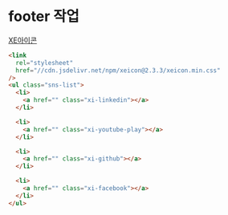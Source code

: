 # footer 작업

[XE아이콘](https://xpressengine.github.io/XEIcon/library-2.3.3.html)

```html
<link
  rel="stylesheet"
  href="//cdn.jsdelivr.net/npm/xeicon@2.3.3/xeicon.min.css"
/>
<ul class="sns-list">
  <li>
    <a href="" class="xi-linkedin"></a>
  </li>

  <li>
    <a href="" class="xi-youtube-play"></a>
  </li>

  <li>
    <a href="" class="xi-github"></a>
  </li>

  <li>
    <a href="" class="xi-facebook"></a>
  </li>
</ul>
```
